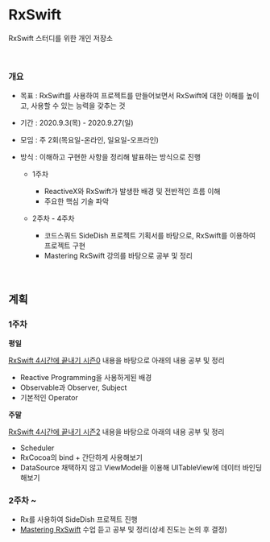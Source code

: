 # RxSwift

RxSwift 스터디를 위한 개인 저장소

<br>

### 개요

- 목표 : RxSwift를 사용하여 프로젝트를 만들어보면서 RxSwift에 대한 이해를 높이고, 사용할 수 있는 능력을 갖추는 것
- 기간 : 2020.9.3(목) - 2020.9.27(일)
- 모임 : 주 2회(목요일-온라인, 일요일-오프라인)
- 방식 : 이해하고 구현한 사항을 정리해 발표하는 방식으로 진행

  - 1주차 
    - ReactiveX와 RxSwift가 발생한 배경 및 전반적인 흐름 이해
    - 주요한 핵심 기술 파악

  - 2주차 - 4주차
    - 코드스쿼드 SideDish 프로젝트 기획서를 바탕으로, RxSwift를 이용하여 프로젝트 구현
    - Mastering RxSwift 강의를 바탕으로 공부 및 정리



<br>



## 계획

### 1주차

**평일**

[RxSwift 4시간에 끝내기 시즌0](https://www.youtube.com/watch?v=w5Qmie-GbiA&list=PL03rJBlpwTaAh5zfc8KWALc3ADgugJwjq) 내용을 바탕으로 아래의 내용 공부 및 정리

- Reactive Programming을 사용하게된 배경
- Observable과 Observer, Subject
- 기본적인 Operator

**주말**

[RxSwift 4시간에 끝내기 시즌2](https://www.youtube.com/watch?v=iHKBNYMWd5I&list=PL03rJBlpwTaBrhux_C8RmtWDI_kZSLvdQ) 내용을 바탕으로 아래의 내용 공부 및 정리

- Scheduler
- RxCocoa의 bind + 간단하게 사용해보기
- DataSource 채택하지 않고 ViewModel을 이용해 UITableView에 데이터 바인딩 해보기



### 2주차 ~

- Rx를 사용하여 SideDish 프로젝트 진행
- [Mastering RxSwift](https://kxcoding.com/course/mastering-rxswift) 수업 듣고 공부 및 정리(상세 진도는 논의 후 결정)